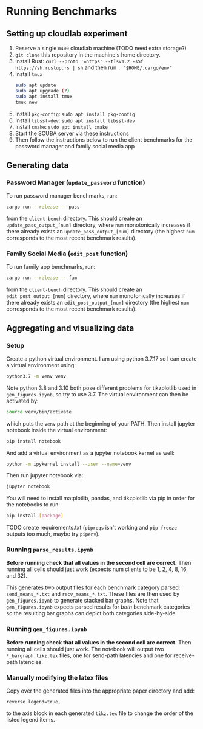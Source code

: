 # Running Benchmarks

## Setting up cloudlab experiment

1. Reserve a single `m400` cloudlab machine (TODO need extra storage?)
1. `git clone` this repository in the machine's home directory.
1. Install Rust: `curl --proto '=https' --tlsv1.2 -sSf https://sh.rustup.rs | sh` and then run `. "$HOME/.cargo/env"`
1. Install `tmux`
   ```sh
   sudo apt update
   sudo apt upgrade (?)
   sudo apt install tmux
   tmux new
   ```
1. Install `pkg-config`: `sudo apt install pkg-config`
1. Install `libssl-dev`: `sudo apt install libssl-dev`
1. Install `cmake`: `sudo apt install cmake`
1. Start the SCUBA server via [these](https://github.com/princeton-sns/scuba/blob/main/server/README.md) instructions
1. Then follow the instructions below to run the client benchmarks for the password manager and family social media app

## Generating data

### Password Manager (`update_password` function)

To run password manager benchmarks, run:

```sh
cargo run --release -- pass
```

from the `client-bench` directory. This should create
an `update_pass_output_[num]` directory, where `num` monotonically increases if
there already exists an `update_pass_output_[num]` directory (the highest `num`
corresponds to the most recent benchmark results).

### Family Social Media (`edit_post` function)

To run family app benchmarks, run:

```sh
cargo run --release -- fam
```

from the `client-bench` directory. This should create
an `edit_post_output_[num]` directory, where `num` monotonically increases if
there already exists an `edit_post_output_[num]` directory (the highest `num`
corresponds to the most recent benchmark results).

## Aggregating and visualizing data

### Setup

Create a python virtual environment. I am using python 3.7.17 so I can create
a virtual environment using:

```sh
python3.7 -m venv venv
```

Note python 3.8 and 3.10 both pose different problems for tikzplotlib used in `gen_figures.ipynb`, so try to use 3.7.
The virtual environment can then be activated by:

```sh
source venv/bin/activate
```

which puts the `venv` path at the beginning of your PATH. Then install jupyter notebook
inside the virtual environment:

```sh
pip install notebook
```

And add a virtual environment as a jupyter notebook kernel as well:

```sh
python -m ipykernel install --user --name=venv
```

Then run jupyter notebook via:

```sh
jupyter notebook
```

You will need to install matplotlib, pandas, and tikzplotlib via pip in order for the notebooks to run:

```sh
pip install [package]
```

TODO create requirements.txt (`pipreqs` isn't working and `pip freeze` outputs too much, maybe try `pipenv`).

### Running `parse_results.ipynb`

**Before running check that all values in the second cell are correct.** Then running
all cells should just work (expects num clients to be 1, 2, 4, 8, 16, and 32).

This generates two output files for each benchmark category parsed: `send_means_*.txt` and `recv_means_*.txt`. These files are then used by `gen_figures.ipynb` to generate stacked bar graphs. Note that `gen_figures.ipynb` expects parsed results for *both* benchmark categories so the resulting bar graphs can depict both categories side-by-side.

### Running `gen_figures.ipynb`

**Before running check that all values in the second cell are correct.** Then running all cells should just work. The notebook will output two `*_bargraph.tikz.tex` files, one for send-path latencies and one for receive-path latencies.

### Manually modifying the latex files

Copy over the generated files into the appropriate paper directory and add:

```
reverse legend=true,
```

to the axis block in each generated `tikz.tex` file to change the order of the listed legend items.
